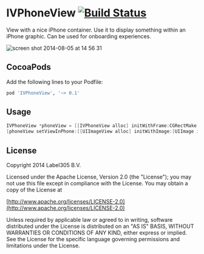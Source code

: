 IVPhoneView [![Build Status](https://travis-ci.org/Label305/IVPhoneView.svg)](https://travis-ci.org/Label305/IVPhoneView)
===========

View with a nice iPhone container. Use it to display something within an iPhone graphic. Can be used for onboarding experiences.

![screen shot 2014-08-05 at 14 56 31](https://cloud.githubusercontent.com/assets/44893/3811487/f8ae6f10-1c9f-11e4-93cc-1045fe84ea2f.png)

CocoaPods
---------

Add the following lines to your Podfile:

```ruby
pod 'IVPhoneView', '~> 0.1'
```

Usage
---------

```objective-c
IVPhoneView *phoneView = [[IVPhoneView alloc] initWithFrame:CGRectMake(80, 120, 160, 335)];
[phoneView setViewInPhone:[[UIImageView alloc] initWithImage:[UIImage imageNamed:@"myScreenshot"]]];

```

License
---------
Copyright 2014 Label305 B.V.

Licensed under the Apache License, Version 2.0 (the "License");
you may not use this file except in compliance with the License.
You may obtain a copy of the License at

[http://www.apache.org/licenses/LICENSE-2.0](http://www.apache.org/licenses/LICENSE-2.0)

Unless required by applicable law or agreed to in writing, software
distributed under the License is distributed on an "AS IS" BASIS,
WITHOUT WARRANTIES OR CONDITIONS OF ANY KIND, either express or implied.
See the License for the specific language governing permissions and
limitations under the License.
